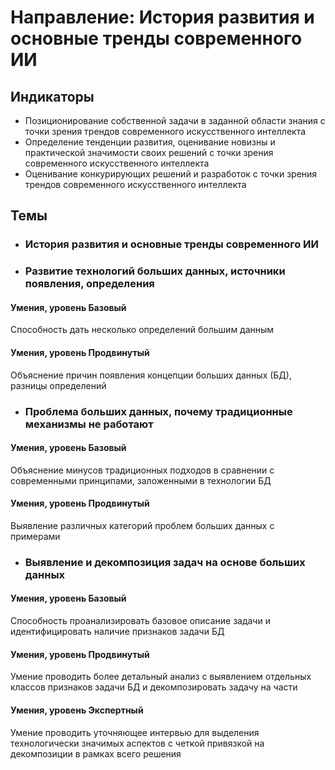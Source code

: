 # Направление: История развития и основные тренды современного ИИ
## Индикаторы
* Позиционирование собственной задачи в заданной области знания c точки зрения трендов современного искусственного интеллекта
* Определение тенденции развития, оценивание новизны и практической значимости своих решений с точки зрения современного искусственного интеллекта
* Оценивание конкурирующих решений и разработок с точки зрения трендов современного искусственного интеллекта
## Темы
* ### История развития и основные тренды современного ИИ
* ### Развитие технологий больших данных, источники появления, определения
#### Умения, уровень Базовый
Способность дать несколько определений большим данным
#### Умения, уровень Продвинутый
Объяснение причин появления концепции больших данных (БД), разницы определений
* ### Проблема больших данных, почему традиционные механизмы не работают
#### Умения, уровень Базовый
Объяснение минусов традиционных подходов в сравнении с современными принципами, заложенными в технологии БД
#### Умения, уровень Продвинутый
Выявление различных категорий проблем больших данных с примерами
* ### Выявление и декомпозиция задач на основе больших данных
#### Умения, уровень Базовый
Способность проанализировать базовое описание задачи и идентифицировать наличие признаков задачи БД
#### Умения, уровень Продвинутый
Умение проводить более детальный анализ с выявлением отдельных классов признаков задачи БД и декомпозировать задачу на части
#### Умения, уровень Экспертный
Умение проводить уточняющее интервью для выделения технологически значимых аспектов с четкой привязкой на декомпозиции в рамках всего решения
